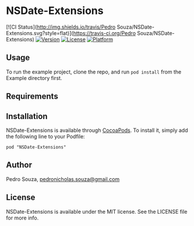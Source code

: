 # NSDate-Extensions

[![CI Status](http://img.shields.io/travis/Pedro Souza/NSDate-Extensions.svg?style=flat)](https://travis-ci.org/Pedro Souza/NSDate-Extensions)
[![Version](https://img.shields.io/cocoapods/v/NSDate-Extensions.svg?style=flat)](http://cocoadocs.org/docsets/NSDate-Extensions)
[![License](https://img.shields.io/cocoapods/l/NSDate-Extensions.svg?style=flat)](http://cocoadocs.org/docsets/NSDate-Extensions)
[![Platform](https://img.shields.io/cocoapods/p/NSDate-Extensions.svg?style=flat)](http://cocoadocs.org/docsets/NSDate-Extensions)

## Usage

To run the example project, clone the repo, and run `pod install` from the Example directory first.

## Requirements

## Installation

NSDate-Extensions is available through [CocoaPods](http://cocoapods.org). To install
it, simply add the following line to your Podfile:

    pod "NSDate-Extensions"

## Author

Pedro Souza, pedronicholas.souza@gmail.com

## License

NSDate-Extensions is available under the MIT license. See the LICENSE file for more info.

